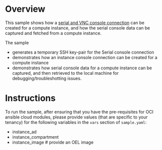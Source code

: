 # Overview

This sample shows how a [serial and VNC console connection](https://docs.cloud.oracle.com/iaas/Content/Compute/References/serialconsole.htm) can be created for a compute instance, and how the serial console data can be captured and fetched from a compute instance.

The sample
- generates a temporary SSH key-pair for the Serial console connection
- demonstrates how an instance console connection can be created for a compute instance
- demonstrates how serial console data for a compute instance can be captured, and then retrieved to the local machine for debugging/troubleshotting issues.

# Instructions

To run the sample, after ensuring that you have the pre-requisites for OCI ansible cloud modules, please provide values (that are specific to your tenancy) for the following variables in the `vars` section of `sample.yaml`:
- instance_ad
- instance_compartment
- instance_image  # provide an OEL image
